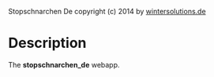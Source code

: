 Stopschnarchen De copyright (c) 2014 by [wintersolutions.de](http://wintersolutions.de)

# Description
The **stopschnarchen_de**	webapp.

